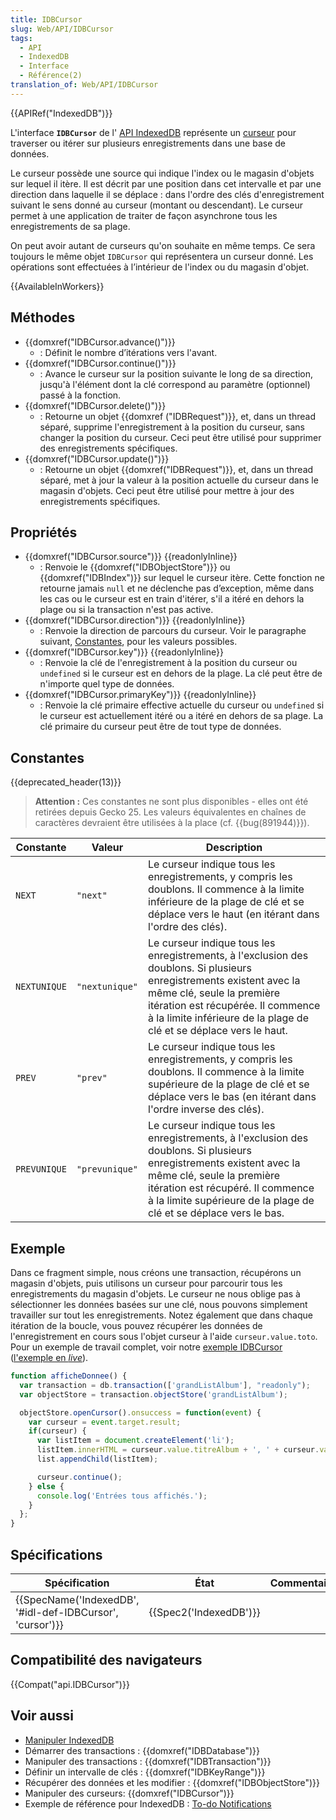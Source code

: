 ```yaml
---
title: IDBCursor
slug: Web/API/IDBCursor
tags:
  - API
  - IndexedDB
  - Interface
  - Référence(2)
translation_of: Web/API/IDBCursor
---
```

{{APIRef("IndexedDB")}}

L'interface **`IDBCursor`** de l' [API IndexedDB](/fr/docs/Web/API/API_IndexedDB) représente un [curseur](/fr/docs/Web/API/API_IndexedDB/Basic_Concepts_Behind_IndexedDB#range) pour traverser ou itérer sur plusieurs enregistrements dans une base de données.

Le curseur possède une source qui indique l'index ou le magasin d'objets sur lequel il itère. Il est décrit par une position dans cet intervalle et par une direction dans laquelle il se déplace : dans l'ordre des clés d'enregistrement suivant le sens donné au curseur (montant ou descendant). Le curseur permet à une application de traiter de façon asynchrone tous les enregistrements de sa plage.

On peut avoir autant de curseurs qu'on souhaite en même temps. Ce sera toujours le même objet `IDBCursor` qui représentera un curseur donné. Les opérations sont effectuées à l’intérieur de l'index ou du magasin d'objet.

{{AvailableInWorkers}}

## Méthodes

- {{domxref("IDBCursor.advance()")}}
  - : Définit le nombre d’itérations vers l'avant.
- {{domxref("IDBCursor.continue()")}}
  - : Avance le curseur sur la position suivante le long de sa direction, jusqu'à l'élément dont la clé correspond au paramètre (optionnel) passé à la fonction.
- {{domxref("IDBCursor.delete()")}}
  - : Retourne un objet {{domxref ("IDBRequest")}}, et, dans un thread séparé, supprime l'enregistrement à la position du curseur, sans changer la position du curseur. Ceci peut être utilisé pour supprimer des enregistrements spécifiques.
- {{domxref("IDBCursor.update()")}}
  - : Retourne un objet {{domxref("IDBRequest")}}, et, dans un thread séparé, met à jour la valeur à la position actuelle du curseur dans le magasin d'objets. Ceci peut être utilisé pour mettre à jour des enregistrements spécifiques.

## Propriétés

- {{domxref("IDBCursor.source")}} {{readonlyInline}}
  - : Renvoie le {{domxref("IDBObjectStore")}} ou {{domxref("IDBIndex")}} sur lequel le curseur itère. Cette fonction ne retourne jamais `null` et ne déclenche pas d’exception, même dans les cas ou le curseur est en train d'itérer, s'il a itéré en dehors la plage ou si la transaction n'est pas active.
- {{domxref("IDBCursor.direction")}} {{readonlyInline}}
  - : Renvoie la direction de parcours du curseur. Voir le paragraphe suivant, [Constantes](#constantes), pour les valeurs possibles.
- {{domxref("IDBCursor.key")}} {{readonlyInline}}
  - : Renvoie la clé de l'enregistrement à la position du curseur ou `undefined` si le curseur est en dehors de la plage. La clé peut être de n'importe quel type de données.
- {{domxref("IDBCursor.primaryKey")}} {{readonlyInline}}
  - : Renvoie la clé primaire effective actuelle du curseur ou `undefined` si le curseur est actuellement itéré ou a itéré en dehors de sa plage. La clé primaire du curseur peut être de tout type de données.

## Constantes

{{deprecated_header(13)}}

> **Attention :** Ces constantes ne sont plus disponibles - elles ont été retirées depuis Gecko 25. Les valeurs équivalentes en chaînes de caractères devraient être utilisées à la place (cf. {{bug(891944)}}).

<table class="standard-table">
  <thead>
    <tr>
      <th scope="col">Constante</th>
      <th scope="col">Valeur</th>
      <th scope="col">Description</th>
    </tr>
  </thead>
  <tbody>
    <tr>
      <td><code>NEXT</code></td>
      <td>
        <p><code>"next"</code></p>
      </td>
      <td>
        Le curseur indique tous les enregistrements, y compris les doublons. Il
        commence à la limite inférieure de la plage de clé et se déplace vers le
        haut (en itérant dans l'ordre des clés).
      </td>
    </tr>
    <tr>
      <td><code>NEXTUNIQUE</code></td>
      <td>
        <p><code>"nextunique"</code></p>
      </td>
      <td>
        Le curseur indique tous les enregistrements, à l'exclusion des doublons.
        Si plusieurs enregistrements existent avec la même clé, seule la
        première itération est récupérée. Il commence à la limite inférieure de
        la plage de clé et se déplace vers le haut.
      </td>
    </tr>
    <tr>
      <td><code>PREV</code></td>
      <td>
        <p><code>"prev"</code></p>
      </td>
      <td>
        Le curseur indique tous les enregistrements, y compris les doublons. Il
        commence à la limite supérieure de la plage de clé et se déplace vers le
        bas (en itérant dans l'ordre inverse des clés).
      </td>
    </tr>
    <tr>
      <td><code>PREVUNIQUE</code></td>
      <td>
        <p><code>"prevunique"</code></p>
      </td>
      <td>
        Le curseur indique tous les enregistrements, à l'exclusion des doublons.
        Si plusieurs enregistrements existent avec la même clé, seule la
        première itération est récupéré. Il commence à la limite supérieure de
        la plage de clé et se déplace vers le bas.
      </td>
    </tr>
  </tbody>
</table>

## Exemple

Dans ce fragment simple, nous créons une transaction, récupérons un magasin d'objets, puis utilisons un curseur pour parcourir tous les enregistrements du magasin d'objets. Le curseur ne nous oblige pas à sélectionner les données basées sur une clé, nous pouvons simplement travailler sur tout les enregistrements. Notez également que dans chaque itération de la boucle, vous pouvez récupérer les données de l'enregistrement en cours sous l'objet curseur à l'aide `curseur.value.toto`. Pour un exemple de travail complet, voir notre [exemple IDBCursor](https://github.com/mdn/IDBcursor-example/) ([l'exemple en _live_](https://mdn.github.io/IDBcursor-example/)).

```js
function afficheDonnee() {
  var transaction = db.transaction(['grandListAlbum'], "readonly");
  var objectStore = transaction.objectStore('grandListAlbum');

  objectStore.openCursor().onsuccess = function(event) {
    var curseur = event.target.result;
    if(curseur) {
      var listItem = document.createElement('li');
      listItem.innerHTML = curseur.value.titreAlbum + ', ' + curseur.value.annee;
      list.appendChild(listItem);

      curseur.continue();
    } else {
      console.log('Entrées tous affichés.');
    }
  };
}
```

## Spécifications

| Spécification                                                                | État                         | Commentaires |
| ---------------------------------------------------------------------------- | ---------------------------- | ------------ |
| {{SpecName('IndexedDB', '#idl-def-IDBCursor', 'cursor')}} | {{Spec2('IndexedDB')}} |              |

## Compatibilité des navigateurs

{{Compat("api.IDBCursor")}}

## Voir aussi

- [Manipuler IndexedDB](/fr/docs/Web/API/API_IndexedDB/Using_IndexedDB)
- Démarrer des transactions : {{domxref("IDBDatabase")}}
- Manipuler des transactions : {{domxref("IDBTransaction")}}
- Définir un intervalle de clés : {{domxref("IDBKeyRange")}}
- Récupérer des données et les modifier : {{domxref("IDBObjectStore")}}
- Manipuler des curseurs: {{domxref("IDBCursor")}}
- Exemple de référence pour IndexedDB : [To-do Notifications](https://github.com/mdn/to-do-notifications/tree/gh-pages)
